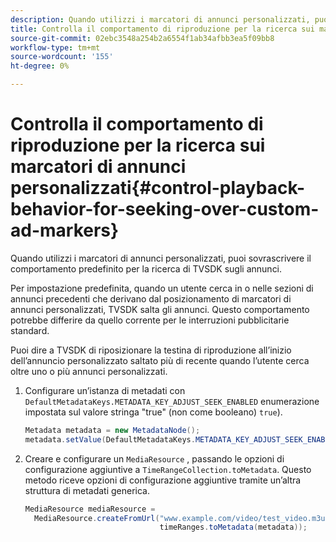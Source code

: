 ```yaml
---
description: Quando utilizzi i marcatori di annunci personalizzati, puoi sovrascrivere il comportamento predefinito per la ricerca di TVSDK sugli annunci.
title: Controlla il comportamento di riproduzione per la ricerca sui marcatori di annunci personalizzati
source-git-commit: 02ebc3548a254b2a6554f1ab34afbb3ea5f09bb8
workflow-type: tm+mt
source-wordcount: '155'
ht-degree: 0%

---
```


# Controlla il comportamento di riproduzione per la ricerca sui marcatori di annunci personalizzati{#control-playback-behavior-for-seeking-over-custom-ad-markers}

Quando utilizzi i marcatori di annunci personalizzati, puoi sovrascrivere il comportamento predefinito per la ricerca di TVSDK sugli annunci.

Per impostazione predefinita, quando un utente cerca in o nelle sezioni di annunci precedenti che derivano dal posizionamento di marcatori di annunci personalizzati, TVSDK salta gli annunci. Questo comportamento potrebbe differire da quello corrente per le interruzioni pubblicitarie standard.

Puoi dire a TVSDK di riposizionare la testina di riproduzione all’inizio dell’annuncio personalizzato saltato più di recente quando l’utente cerca oltre uno o più annunci personalizzati.

1. Configurare un’istanza di metadati con `DefaultMetadataKeys.METADATA_KEY_ADJUST_SEEK_ENABLED` enumerazione impostata sul valore stringa &quot;true&quot; (non come booleano) `true`).

   ```java
   Metadata metadata = new MetadataNode(); 
   metadata.setValue(DefaultMetadataKeys.METADATA_KEY_ADJUST_SEEK_ENABLED.getValue(),"true");
   ```

1. Creare e configurare un `MediaResource` , passando le opzioni di configurazione aggiuntive a `TimeRangeCollection.toMetadata`. Questo metodo riceve opzioni di configurazione aggiuntive tramite un’altra struttura di metadati generica.

   ```java
   MediaResource mediaResource =  
     MediaResource.createFromUrl("www.example.com/video/test_video.m3u8", 
                                 timeRanges.toMetadata(metadata));
   ```

